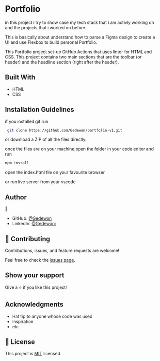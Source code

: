 # Portfolio
in this project i try to show case my tech stack that i am activly working on and the projects that i worked on before.

This is basically about understand how to parse a Figma design to create a UI and use Flexbox to build personal Portfolio.










This Portfolio project set-up GitHub Actions that uses linter for HTML and CSS. This project contains two main sections that are the toolbar (or header) and the headline section (right after the header).

## Built With

* HTML
* CSS

## Installation Guidelines

if you installed git run 

```sh
 git clone https://github.com/Gedewon/portfolio-v1.git
```

or download a ZIP of all the files directly.

once the files are on your machine,open the folder in your code editor 
and run 

```sh
npm install 

```

open the index.html file on your favourite browser

or run live server from your vscode 
## Author

👤 

- GitHub: [@Gedewon](https://github.com/Gedewon)
- LinkedIn: [@Gedewon:](https://linkedin.com/in/gedewon)

## 🤝 Contributing

Contributions, issues, and feature requests are welcome!

Feel free to check the [issues page](https://github.com/Gedewon/Portfolio/issues).

## Show your support

Give a ⭐️ if you like this project!

## Acknowledgments

- Hat tip to anyone whose code was used
- Inspiration
- etc

## 📝 License

This project is [MIT](./MIT.md) licensed.
